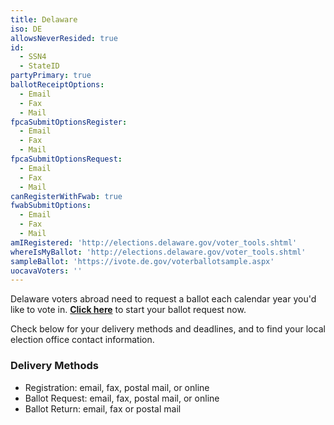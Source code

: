 ```yaml
---
title: Delaware
iso: DE
allowsNeverResided: true
id:
  - SSN4
  - StateID
partyPrimary: true
ballotReceiptOptions:
  - Email
  - Fax
  - Mail
fpcaSubmitOptionsRegister:
  - Email
  - Fax
  - Mail
fpcaSubmitOptionsRequest:
  - Email
  - Fax
  - Mail
canRegisterWithFwab: true
fwabSubmitOptions:
  - Email
  - Fax
  - Mail
amIRegistered: 'http://elections.delaware.gov/voter_tools.shtml'
whereIsMyBallot: 'http://elections.delaware.gov/voter_tools.shtml'
sampleBallot: 'https://ivote.de.gov/voterballotsample.aspx'
uocavaVoters: ''
---
```

Delaware voters abroad need to request a ballot each calendar year you'd like to vote in. [**Click here**](https://www.votefromabroad.org) to start your ballot request now.

Check below for your delivery methods and deadlines, and to find your local election office contact information.

### Delivery Methods

* Registration: email, fax, postal mail, or online
* Ballot Request: email, fax, postal mail, or online
* Ballot Return: email, fax or postal mail
